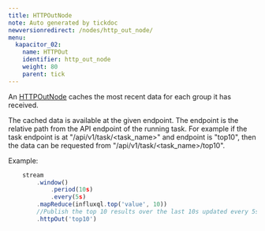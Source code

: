 ```yaml
---
title: HTTPOutNode
note: Auto generated by tickdoc
newversionredirect: /nodes/http_out_node/
menu:
  kapacitor_02:
    name: HTTPOut
    identifier: http_out_node
    weight: 80
    parent: tick
---
```


An [HTTPOutNode](/kapacitor/v0.2/tick/http_out_node/) caches the most recent data for each group it has received.

The cached data is available at the given endpoint.
The endpoint is the relative path from the API endpoint of the running task.
For example if the task endpoint is at &#34;/api/v1/task/&lt;task_name&gt;&#34; and endpoint is
&#34;top10&#34;, then the data can be requested from &#34;/api/v1/task/&lt;task_name&gt;/top10&#34;.

Example:


```javascript
    stream
        .window()
            .period(10s)
            .every(5s)
        .mapReduce(influxql.top('value', 10))
        //Publish the top 10 results over the last 10s updated every 5s.
        .httpOut('top10')
```
